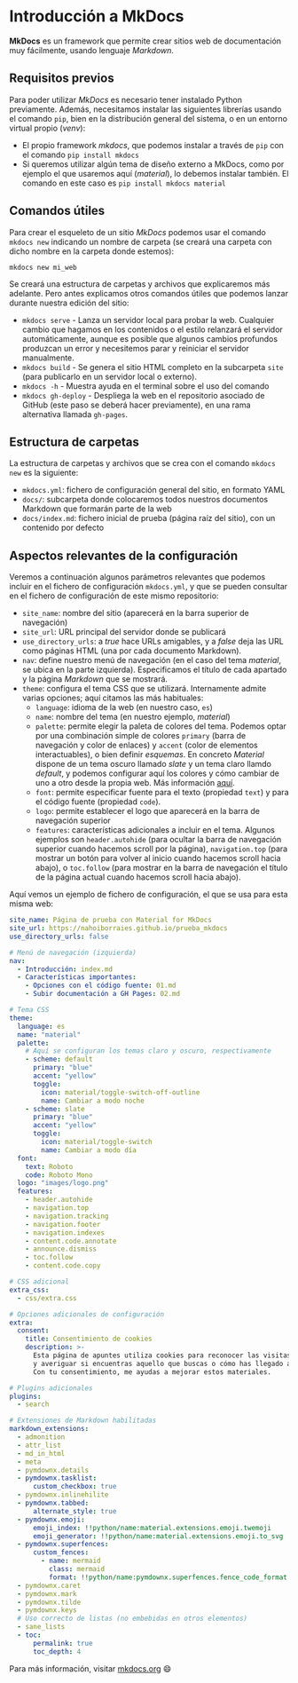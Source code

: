 # Introducción a MkDocs

**MkDocs** es un framework que permite crear sitios web de documentación muy fácilmente, usando lenguaje *Markdown*.

## Requisitos previos

Para poder utilizar *MkDocs* es necesario tener instalado Python previamente. Además, necesitamos instalar las siguientes librerías usando el comando `pip`, bien en la distribución general del sistema, o en un entorno virtual propio (*venv*):

* El propio framework *mkdocs*, que podemos instalar a través de `pip` con el comando `pip install mkdocs`
* Si queremos utilizar algún tema de diseño externo a MkDocs, como por ejemplo el que usaremos aquí (*material*), lo debemos instalar también. El comando en este caso es `pip install mkdocs material`

## Comandos útiles

Para crear el esqueleto de un sitio *MkDocs* podemos usar el comando `mkdocs new` indicando un nombre de carpeta (se creará una carpeta con dicho nombre en la carpeta donde estemos):

```
mkdocs new mi_web
```

Se creará una estructura de carpetas y archivos que explicaremos más adelante. Pero antes explicamos otros comandos útiles que podemos lanzar durante nuestra edición del sitio:

* `mkdocs serve` - Lanza un servidor local para probar la web. Cualquier cambio que hagamos en los contenidos o el estilo relanzará el servidor automáticamente, aunque es posible que algunos cambios profundos produzcan un error y necesitemos parar y reiniciar el servidor manualmente.
* `mkdocs build` - Se genera el sitio HTML completo en la subcarpeta `site` (para publicarlo en un servidor local o externo).
* `mkdocs -h` - Muestra ayuda en el terminal sobre el uso del comando
* `mkdocs gh-deploy` - Despliega la web en el repositorio asociado de GitHub (este paso se deberá hacer previamente), en una rama alternativa llamada `gh-pages`.

## Estructura de carpetas

La estructura de carpetas y archivos que se crea con el comando `mkdocs new` es la siguiente:

* `mkdocs.yml`: fichero de configuración general del sitio, en formato YAML
* `docs/`: subcarpeta donde colocaremos todos nuestros documentos Markdown que formarán parte de la web
* `docs/index.md`: fichero inicial de prueba (página raíz del sitio), con un contenido por defecto

## Aspectos relevantes de la configuración

Veremos a continuación algunos parámetros relevantes que podemos incluir en el fichero de configuración `mkdocs.yml`, y que se pueden consultar en el fichero de configuración de este mismo repositorio:

* `site_name`: nombre del sitio (aparecerá en la barra superior de navegación)
* `site_url`: URL principal del servidor donde se publicará
* `use_directory_urls`: a *true* hace URLs amigables, y a *false* deja las URL como páginas HTML (una por cada documento Markdown).
* `nav`: define nuestro menú de navegación (en el caso del tema *material*, se ubica en la parte izquierda). Especificamos el título de cada apartado y la página *Markdown* que se mostrará.
* `theme`: configura el tema CSS que se utilizará. Internamente admite varias opciones; aquí citamos las más habituales:
    * `language`: idioma de la web (en nuestro caso, `es`)
    * `name`: nombre del tema (en nuestro ejemplo, *material*)
    * `palette`: permite elegir la paleta de colores del tema. Podemos optar por una combinación simple de colores `primary` (barra de navegación y color de enlaces) y `accent` (color de elementos interactuables), o bien definir *esquemas*. En concreto *Material* dispone de un tema oscuro llamado *slate* y un tema claro llamdo *default*, y podemos configurar aquí los colores y cómo cambiar de uno a otro desde la propia web. Más información [aquí](https://squidfunk.github.io/mkdocs-material/setup/changing-the-colors/).
    * `font`: permite especificar fuente para el texto (propiedad `text`) y para el código fuente (propiedad `code`).
    * `logo`: permite establecer el logo que aparecerá en la barra de navegación superior
    * `features`: características adicionales a incluir en el tema. Algunos ejemplos son `header.autohide` (para ocultar la barra de navegación superior cuando hacemos scroll por la página), `navigation.top` (para mostrar un botón para volver al inicio cuando hacemos scroll hacia abajo), o `toc.follow` (para mostrar en la barra de navegación el título de la página actual cuando hacemos scroll hacia abajo).

Aquí vemos un ejemplo de fichero de configuración, el que se usa para esta misma web:

```yaml
site_name: Página de prueba con Material for MkDocs
site_url: https://nahoiborraies.github.io/prueba_mkdocs
use_directory_urls: false

# Menú de navegación (izquierda)
nav:
  - Introducción: index.md
  - Características importantes: 
    - Opciones con el código fuente: 01.md
    - Subir documentación a GH Pages: 02.md

# Tema CSS
theme:
  language: es
  name: "material"
  palette:
    # Aquí se configuran los temas claro y oscuro, respectivamente
    - scheme: default
      primary: "blue"
      accent: "yellow"
      toggle:
        icon: material/toggle-switch-off-outline
        name: Cambiar a modo noche
    - scheme: slate 
      primary: "blue"
      accent: "yellow"
      toggle:
        icon: material/toggle-switch
        name: Cambiar a modo día
  font:
    text: Roboto
    code: Roboto Mono
  logo: "images/logo.png"
  features:
    - header.autohide
    - navigation.top
    - navigation.tracking
    - navigation.footer
    - navigation.indexes
    - content.code.annotate
    - announce.dismiss
    - toc.follow
    - content.code.copy

# CSS adicional
extra_css:
  - css/extra.css

# Opciones adicionales de configuración
extra:
  consent:
    title: Consentimiento de cookies
    description: >-
      Esta página de apuntes utiliza cookies para reconocer las visitas, medir la efectividad de la documentación
      y averiguar si encuentras aquello que buscas o cómo has llegado a estos apuntes.
      Con tu consentimiento, me ayudas a mejorar estos materiales.

# Plugins adicionales
plugins:
  - search

# Extensiones de Markdown habilitadas
markdown_extensions:
  - admonition
  - attr_list
  - md_in_html
  - meta
  - pymdownx.details  
  - pymdownx.tasklist:
      custom_checkbox: true
  - pymdownx.inlinehilite
  - pymdownx.tabbed:
      alternate_style: true
  - pymdownx.emoji:
      emoji_index: !!python/name:material.extensions.emoji.twemoji
      emoji_generator: !!python/name:material.extensions.emoji.to_svg
  - pymdownx.superfences:
      custom_fences:
        - name: mermaid
          class: mermaid
          format: !!python/name:pymdownx.superfences.fence_code_format
  - pymdownx.caret
  - pymdownx.mark
  - pymdownx.tilde
  - pymdownx.keys
  # Uso correcto de listas (no embebidas en otros elementos)
  - sane_lists
  - toc:
      permalink: true
      toc_depth: 4
```

Para más información, visitar [mkdocs.org](https://www.mkdocs.org) :smile:
